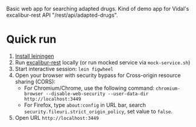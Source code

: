 Basic web app for searching adapted drugs. Kind of demo app for Vidal's excalibur-rest API "/rest/api/adapted-drugs".

# Quick run

1. [Install leiningen](http://leiningen.org/#install)
2. Run [excalibur-rest](https://github.com/softwarevidal/excalibur-rest) locally
(or run mocked service via `mock-service.sh`)
3. Start interactive session: `lein figwheel`
4. Open your browser with security bypass for Cross-origin resource sharing (CORS):
   * For Chromium/Chrome, use the following command: `chromium-browser --disable-web-security --user-data-dir http://localhost:3449`
   * For Firefox, type `about:config` in URL bar, search `security.fileuri.strict_origin_policy`, set value to `false`.
5. Open URL `http://localhost:3449`